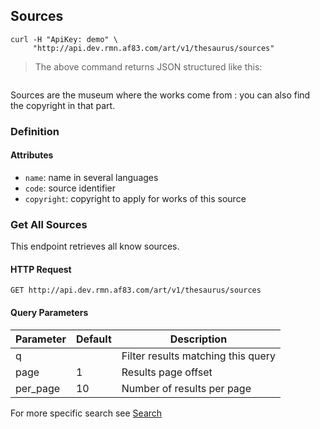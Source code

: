 ## Sources

```shell
curl -H "ApiKey: demo" \
     "http://api.dev.rmn.af83.com/art/v1/thesaurus/sources"
```

> The above command returns JSON structured like this:

<pre class="live_requests" data-path="/art/v1/thesaurus/sources">
</pre>

Sources are the museum where the works come from : you can also find the copyright in that part.

### Definition

#### Attributes

* `name`: name in several languages
* `code`: source identifier
* `copyright`: copyright to apply for works of this source

### Get All Sources

This endpoint retrieves all know sources.

#### HTTP Request

`GET http://api.dev.rmn.af83.com/art/v1/thesaurus/sources`

#### Query Parameters

Parameter              | Default  | Description
---------              | -------  | -----------
q                      |          | Filter results matching this query
page                   | 1        | Results page offset
per_page               | 10       | Number of results per page

For more specific search see [Search](/?shell#search)
